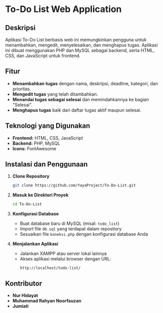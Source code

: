 # To-Do List Web Application

## Deskripsi
Aplikasi To-Do List berbasis web ini memungkinkan pengguna untuk menambahkan, mengedit, menyelesaikan, dan menghapus tugas. Aplikasi ini dibuat menggunakan PHP dan MySQL sebagai backend, serta HTML, CSS, dan JavaScript untuk frontend.

## Fitur
- **Menambahkan tugas** dengan nama, deskripsi, deadline, kategori, dan prioritas.
- **Mengedit tugas** yang telah ditambahkan.
- **Menandai tugas sebagai selesai** dan memindahkannya ke bagian "Selesai".
- **Menghapus tugas** baik dari daftar tugas aktif maupun selesai.

## Teknologi yang Digunakan
- **Frontend:** HTML, CSS, JavaScript
- **Backend:** PHP, MySQL
- **Icons:** FontAwesome

## Instalasi dan Penggunaan
1. **Clone Repository**
   ```bash
   git clone https://github.com/YayaProject/To-Do-List.git
   ```
2. **Masuk ke Direktori Proyek**
   ```bash
   cd To-Do-List
   ```
3. **Konfigurasi Database**
   - Buat database baru di MySQL (misal: `todo_list`)
   - Import file `db.sql` yang terdapat dalam repository
   - Sesuaikan file `koneksi.php` dengan konfigurasi database Anda

4. **Menjalankan Aplikasi**
   - Jalankan XAMPP atau server lokal lainnya
   - Akses aplikasi melalui browser dengan URL:
     ```
     http://localhost/todo-list/
     ```


## Kontributor
- **Nur Hidayat**
- **Muhammad Rahyan Noorfauzan**
- **Jumiati**

